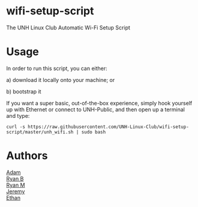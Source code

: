 # wifi-setup-script
The UNH Linux Club Automatic Wi-Fi Setup Script

Usage
=====

In order to run this script, you can either:

a) download it locally onto your machine; or

b) bootstrap it

If you want a super basic, out-of-the-box experience, simply hook yourself
up with Ethernet or connect to UNH-Public, and then open up a terminal and
type:

    curl -s https://raw.githubusercontent.com/UNH-Linux-Club/wifi-setup-script/master/unh_wifi.sh | sudo bash

Authors
=======

[Adam](mailto:aleblanc501@outlook.com)  
[Ryan B](mailto:rwb1005@wildcats.unh.edu)  
[Ryan M](mailto:rm1085@wildcats.unh.edu)  
[Jeremy](mailto:jp18@wildcats.unh.edu)  
[Ethan](mailto:es2025@wildcats.unh.edu)  
